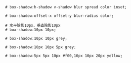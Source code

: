 ```
# box-shadow:h-shadow v-shadow blur spread color inset;
```

```
# box-shadow:offset-x offset-y blur-radius color;
```

```
# 水平陰影10px，垂直陰影10px
# box-shadow:10px 10px;
```

```
# box-shadow:10px 10px grey;
```

```
# box-shadow:10px 10px 5px grey;
```

```
# box-shadow:5px 5px 10px #f00,10px 10px 20px yellow;
```